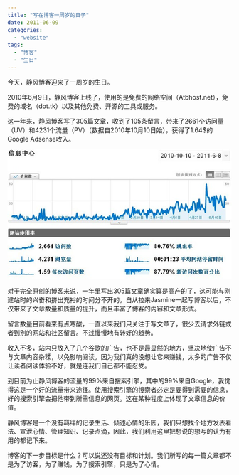 ```yaml
---
title: "写在博客一周岁的日子"
date: 2011-06-09
categories: 
  - "website"
tags: 
  - "博客"
  - "生日"
---
```


今天，静风博客迎来了一周岁的生日。

2010年6月9日，静风博客上线了，使用的是免费的网络空间（Atbhost.net），免费的域名（dot.tk）以及其他免费、开源的工具或服务。

这一年来，静风博客写了305篇文章，收到了105条留言，带来了2661个访问量（UV）和4231个流量（PV）（数据自2010年10月10日始），获得了1.64$的Google Adsense收入。

![年访问数数据](images/5813929488_d9c2651666_z.jpg)

对于完全原创的博客来说，一年里写出305篇文章确实算是高产的了，这可能与刚建站时的兴奋和挤出充裕的时间分不开的。自从拉来Jasmine一起写博客以后，不仅带来了文章数量和质量的提升，而且丰富了博客的内容和文章形式。

留言数量目前看来有点寒酸，一直以来我们只关注于写文章了，很少去请求外链或者到别的网站和社区留言。不过慢慢地有转好的趋势。

收入不多，站内只放入了几个谷歌的广告，也不是最显然的地方，坚决地使广告不与文章内容杂糅，以免影响阅读。因为我们真的没想让它来赚钱，太多的广告不仅让读者阅读体验不好，就是连我们自己都不能忍受。

到目前为止静风博客的流量的99%来自搜索引擎，其中的99%来自Google，我觉得这是一个好的流量带来途径。使用搜索引擎的搜索者必定是要得到需要的信息，好的搜索引擎会把他带到所需信息的网页。这在某种程度上体现了文章信息的价值。

静风博客是一个没有羁绊的记录生活、倾述心情的乐园，我们只想找个地方发表看法、宣泄心情、管理知识、记录点滴，因此，我们利用这里把想说的想写的认为有用的都记下来。

博客的下一步目标是什么？可以说还没有目标和计划。我们所写的每一篇文章都不是为了访客，为了赚钱，为了搜索引擎，只是为了心情。
